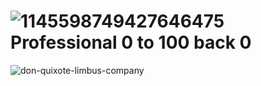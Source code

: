 # ![1145598749427646475](https://github.com/KurtVelasco/ArknightPTS/assets/124945749/ab42262f-26a1-453b-9cdb-b06de373acb8) Professional 0 to 100 back 0


![don-quixote-limbus-company](https://github.com/user-attachments/assets/5a3b4792-3887-4d3f-803b-223dc48db335)
